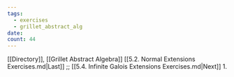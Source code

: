 ```yaml
---
tags:
  - exercises
  - grillet_abstract_alg
date:
count: 44
---
```

[[Directory]], [[Grillet Abstract Algebra]]
[[5.2. Normal Extensions Exercises.md|Last]] ;; [[5.4. Infinite Galois Extensions Exercises.md|Next]]
1. 
